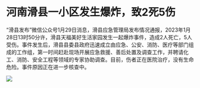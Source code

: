 # 河南滑县一小区发生爆炸，致2死5伤

“滑县发布”微信公众号1月29日消息，滑县应急管理局发布情况通报，2023年1月28日13时50分许，滑县天福美好生活家园发生一起爆炸事件，造成2人死亡，5人受伤。事件发生后，滑县县委县政府迅速成立由应急、公安、消防、医疗等部门组成的工作组，第一时间赶赴现场开展应急救援、善后处置及调查工作，并聘请化工、消防、安全工程等领域的专家协助调查。目前，伤者正在医院治疗，没有生命危险。事件原因正在进一步核查中。

![](https://inews.gtimg.com/newsapp_bt/0/15632321016/1000)

